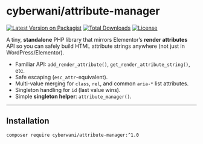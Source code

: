 # cyberwani/attribute-manager

[![Latest Version on Packagist](https://img.shields.io/packagist/v/cyberwani/attribute-manager.svg?style=flat)](https://packagist.org/packages/cyberwani/attribute-manager)
[![Total Downloads](https://img.shields.io/packagist/dt/cyberwani/attribute-manager.svg?style=flat)](https://packagist.org/packages/cyberwani/attribute-manager)
[![License](https://img.shields.io/badge/license-MIT-blue.svg?style=flat)](LICENSE)

A tiny, **standalone** PHP library that mirrors Elementor’s **render attributes** API so you can safely build HTML attribute strings anywhere (not just in WordPress/Elementor).

- Familiar API: `add_render_attribute()`, `get_render_attribute_string()`, etc.
- Safe escaping (`esc_attr`-equivalent).
- Multi-value merging for `class`, `rel`, and common `aria-*` list attributes.
- Singleton handling for `id` (last value wins).
- Simple **singleton helper**: `attribute_manager()`.

---

## Installation

```bash
composer require cyberwani/attribute-manager:^1.0
